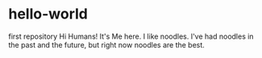 # hello-world
first repository
Hi Humans!
It's Me here. I like noodles.
I've had noodles in the past and the future, but right now noodles are the best.
